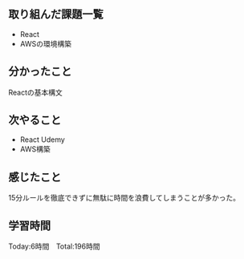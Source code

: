## 取り組んだ課題一覧

- React
- AWSの環境構築

## 分かったこと

Reactの基本構文


## 次やること　

- React Udemy
- AWS構築


## 感じたこと

15分ルールを徹底できずに無駄に時間を浪費してしまうことが多かった。

## 学習時間

Today:6時間　Total:196時間